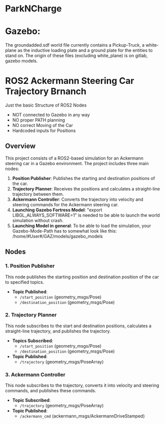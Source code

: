# ParkNCharge
# Gazebo:
The groundadded.sdf world file currently contains a Pickup-Truck, a white-plane as the inductive loading plate and a ground plate for the entities to stand on.
The origin of these files (excluding white_plane) is on gitlab, gazebo models.
# ROS2 Ackermann Steering Car Trajectory Brnanch

Just the basic Structure of ROS2 Nodes
- NOT connected to Gazebo in any way 
- NO proper PATH planning 
- NO correct Moving of the Car
- Hardcoded inputs for Positions  

## Overview

This project consists of a ROS2-based simulation for an Ackermann steering car in a Gazebo environment. The project includes three main nodes:

1. **Position Publisher**: Publishes the starting and destination positions of the car.
2. **Trajectory Planner**: Receives the positions and calculates a straight-line trajectory between them.
3. **Ackermann Controller**: Converts the trajectory into velocity and steering commands for the Ackermann steering car.
4. **Launching Gazebo Fortress Model**: "export LIBGL_ALWAYS_SOFTWARE=1" is needed to be able to launch the world simulation without crash.
5. **Launching Model in general**: To be able to load the simulation, your Gazebo-Mode-Path has to somewhat look like this: /home/#User#/GAZ/models/gazebo_models

## Nodes

### 1. Position Publisher

This node publishes the starting position and destination position of the car to specified topics.

- **Topic Published**:
  - `/start_position` (geometry_msgs/Pose)
  - `/destination_position` (geometry_msgs/Pose)

### 2. Trajectory Planner

This node subscribes to the start and destination positions, calculates a straight-line trajectory, and publishes the trajectory.

- **Topics Subscribed**:
  - `/start_position` (geometry_msgs/Pose)
  - `/destination_position` (geometry_msgs/Pose)
- **Topic Published**:
  - `/trajectory` (geometry_msgs/PoseArray)

### 3. Ackermann Controller

This node subscribes to the trajectory, converts it into velocity and steering commands, and publishes these commands.

- **Topic Subscribed**:
  - `/trajectory` (geometry_msgs/PoseArray)
- **Topic Published**:
  - `/ackermann_cmd` (ackermann_msgs/AckermannDriveStamped)

#


